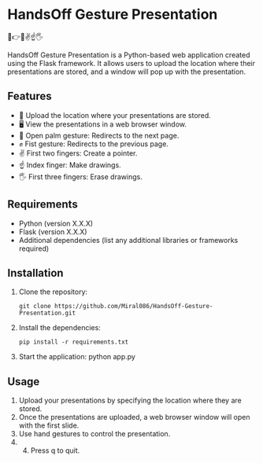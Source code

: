 # HandsOff Gesture Presentation

👋👉👊✌️☝️🖐️

HandsOff Gesture Presentation is a Python-based web application created using the Flask framework. It allows users to upload the location where their presentations are stored, and a window will pop up with the presentation.

## Features

- 📂 Upload the location where your presentations are stored.
- 🖥️ View the presentations in a web browser window.
- 👋 Open palm gesture: Redirects to the next page.
- :fist: Fist gesture: Redirects to the previous page.
- ✌️ First two fingers: Create a pointer.
- ☝️ Index finger: Make drawings.
- 🖐️ First three fingers: Erase drawings.

## Requirements

- Python (version X.X.X)
- Flask (version X.X.X)
- Additional dependencies (list any additional libraries or frameworks required)

## Installation

1. Clone the repository:

   ```shell
   git clone https://github.com/Miral086/HandsOff-Gesture-Presentation.git
   
2. Install the dependencies:
   ```shell
   pip install -r requirements.txt

3. Start the application:
   python app.py

## Usage
1. Upload your presentations by specifying the location where they are stored.
2. Once the presentations are uploaded, a web browser window will open with the first slide.
3. Use hand gestures to control the presentation.
4. 4. Press q to quit.
